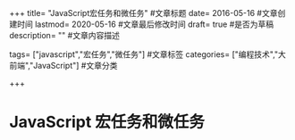 +++
title= "JavaScript宏任务和微任务" #文章标题
date= 2016-05-16 #文章创建时间
lastmod= 2020-05-16 #文章最后修改时间
draft= true #是否为草稿
description= "" #文章内容描述
 
tags= ["javascript","宏任务","微任务"] #文章标签
categories= ["编程技术","大前端","JavaScript"] #文章分类

+++

# JavaScript 宏任务和微任务

